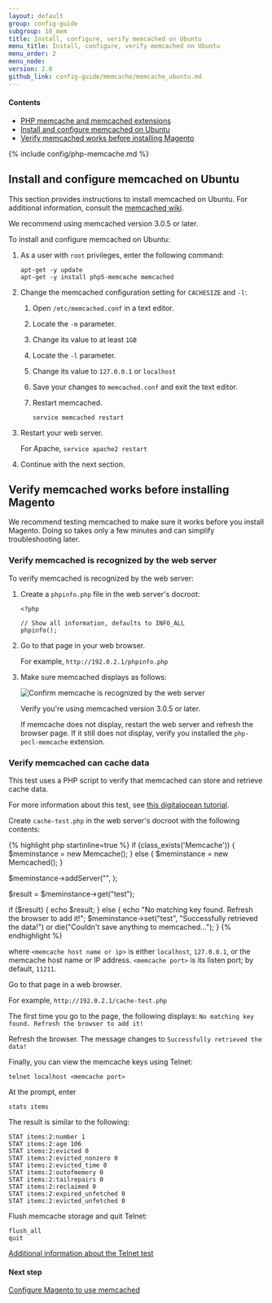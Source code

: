 ```yaml
---
layout: default
group: config-guide
subgroup: 10_mem
title: Install, configure, verify memcached on Ubuntu
menu_title: Install, configure, verify memcached on Ubuntu
menu_order: 2
menu_node: 
version: 2.0
github_link: config-guide/memcache/memcache_ubuntu.md
---
```


#### Contents
*   <a href="#config-memcache-memcached">PHP memcache and memcached extensions</a>
*   <a href="#config-memcache-install">Install and configure memcached on Ubuntu</a>
*   <a href="#config-memcache-verify-its-ub">Verify memcached works before installing Magento</a>

{% include config/php-memcache.md %}

<h2 id="config-memcache-install">Install and configure memcached on Ubuntu</h2>
This section provides instructions to install memcached on Ubuntu. For additional information, consult the <a href="https://code.google.com/p/memcached/wiki/NewStart" target="_blank">memcached wiki</a>.

<div class="bs-callout bs-callout-info" id="info">
   <span class="glyphicon-class">
   <p>We recommend using memcached version 3.0.5 or later.</p></span>
</div>

To install and configure memcached on Ubuntu:

1.  As a user with `root` privileges, enter the following command:

        apt-get -y update
        apt-get -y install php5-memcache memcached

2.  Change the memcached configuration setting for `CACHESIZE` and `-l`:

    1.  Open `/etc/memcached.conf` in a text editor.
    2.  Locate the `-m` parameter.
    3.  Change its value to at least `1GB`
    4.  Locate the `-l` parameter.
    5.  Change its value to `127.0.0.1` or `localhost`
    6.  Save your changes to `memcached.conf` and exit the text editor.
    7.  Restart memcached.

            service memcached restart

3.  Restart your web server.

    For Apache, `service apache2 restart`

4.  Continue with the next section.

<h2 id="config-memcache-verify-its-ub">Verify memcached works before installing Magento</h2>
We recommend testing memcached to make sure it works before you install Magento. Doing so takes only a few minutes and can simplify troubleshooting later.

### Verify memcached is recognized by the web server

To verify memcached is recognized by the web server:

1.  Create a `phpinfo.php` file in the web server's docroot:

        <?php

        // Show all information, defaults to INFO_ALL
        phpinfo();

2.  Go to that page in your web browser.

    For example, `http://192.0.2.1/phpinfo.php`

2.  Make sure memcached displays as follows:

    <img src="{{ site.baseurl }}common/images/config_memcache-ubuntu.png" alt="Confirm memcache is recognized by the web server">

    Verify you're using memcached version 3.0.5 or later.

    If memcache does not display, restart the web server and refresh the browser page. If it still does not display, verify you installed the `php-pecl-memcache` extension.

### Verify memcached can cache data
This test uses a PHP script to verify that memcached can store and retrieve cache data.

For more information about this test, see <a href="https://www.digitalocean.com/community/tutorials/how-to-install-and-use-memcache-on-ubuntu-14-04" target="_blank">this digitalocean tutorial</a>.

Create `cache-test.php` in the web server's docroot with the following contents:

{% highlight php startinline=true %}
if (class_exists('Memcache')) {
    $meminstance = new Memcache();
} else {
    $meminstance = new Memcached();
}

$meminstance->addServer("<memcache host name or ip>", <memcache port>);

$result = $meminstance->get("test");

if ($result) {
    echo $result;
} else {
    echo "No matching key found.  Refresh the browser to add it!";
    $meminstance->set("test", "Successfully retrieved the data!") or die("Couldn't save anything to memcached...");
}
{% endhighlight %}

where `<memcache host name or ip>` is either `localhost`, `127.0.0.1`, or the memcache host name or IP address. `<memcache port>` is its listen port; by default, `11211`.

Go to that page in a web browser.

For example, `http://192.0.2.1/cache-test.php`

The first time you go to the page, the following displays: `No matching key found. Refresh the browser to add it!`

Refresh the browser. The message changes to `Successfully retrieved the data!`

Finally, you can view the memcache keys using Telnet:

    telnet localhost <memcache port>

At the prompt, enter

    stats items

The result is similar to the following:

    STAT items:2:number 1
    STAT items:2:age 106
    STAT items:2:evicted 0
    STAT items:2:evicted_nonzero 0
    STAT items:2:evicted_time 0
    STAT items:2:outofmemory 0
    STAT items:2:tailrepairs 0
    STAT items:2:reclaimed 0
    STAT items:2:expired_unfetched 0
    STAT items:2:evicted_unfetched 0

Flush memcache storage and quit Telnet:

    flush_all
    quit

<a href="http://www.darkcoding.net/software/memcached-list-all-keys/" target="_blank">Additional information about the Telnet test</a>

#### Next step
<a href="{{page.baseurl}}config-guide/memcache/memcache_magento.html">Configure Magento to use memcached</a>
